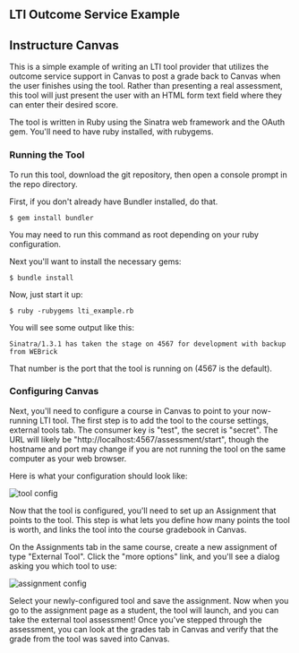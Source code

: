 LTI Outcome Service Example
---------------------------

## Instructure Canvas

This is a simple example of writing an LTI tool provider that utilizes
the outcome service support in Canvas to post a grade back to Canvas
when the user finishes using the tool. Rather than presenting a real
assessment, this tool will just present the user with an HTML form text
field where they can enter their desired score.

The tool is written in Ruby using the Sinatra web framework and the
OAuth gem. You'll need to have ruby installed, with rubygems.

### Running the Tool

To run this tool, download the git repository, then open a console
prompt in the repo directory.

First, if you don't already have Bundler installed, do that.

    $ gem install bundler

You may need to run this command as root depending on your ruby
configuration.

Next you'll want to install the necessary gems:

    $ bundle install

Now, just start it up:

    $ ruby -rubygems lti_example.rb

You will see some output like this:

    Sinatra/1.3.1 has taken the stage on 4567 for development with backup from WEBrick

That number is the port that the tool is running on (4567 is the default).

### Configuring Canvas

Next, you'll need to configure a course in Canvas to point to your
now-running LTI tool. The first step is to add the tool to the course
settings, external tools tab. The consumer key is "test", the secret is
"secret". The URL will likely be
"http://localhost:4567/assessment/start", though the hostname and port
may change if you are not running the tool on the same computer as your
web browser.

Here is what your configuration should look like:

![tool config](https://raw.githubusercontent.com/instructure/lti_example/master/tool_config.png)

Now that the tool is configured, you'll need to set up an Assignment
that points to the tool. This step is what lets you define how many
points the tool is worth, and links the tool into the course gradebook
in Canvas.

On the Assignments tab in the same course, create a new assignment of
type "External Tool". Click the "more options" link, and you'll see a
dialog asking you which tool to use:

![assignment config](https://raw.githubusercontent.com/instructure/lti_example/master/assignment_config.png)

Select your newly-configured tool and save the assignment. Now when you
go to the assignment page as a student, the tool will launch, and you
can take the external tool assessment! Once you've stepped through the
assessment, you can look at the grades tab in Canvas and verify that the
grade from the tool was saved into Canvas.
